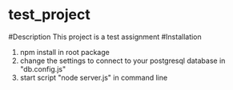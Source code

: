 ﻿# test_project
#Description
This project is a test assignment
#Installation
1. npm install in root package
2. change the settings to connect to your postgresql database in "db.config.js"
3. start script "node server.js" in command line
